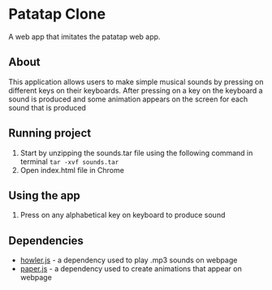 # Patatap Clone
A web app that imitates the patatap web app.

## About
This application allows users to make simple musical sounds by pressing on different keys on their keyboards. After pressing on a key on the keyboard a sound is produced and some animation appears on the screen for each sound that is produced

## Running project
1. Start by unzipping the sounds.tar file using the following command in terminal `tar -xvf sounds.tar`
2. Open index.html file in Chrome

## Using the app
1. Press on any alphabetical key on keyboard to produce sound 

## Dependencies 
* [howler.js](https://howlerjs.com/) - a dependency used to play .mp3 sounds on webpage
* [paper.js](http://paperjs.org/) - a dependency used to create animations that appear on webpage 

